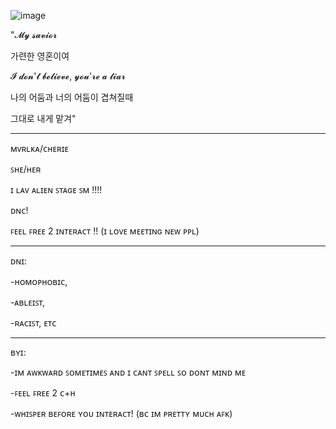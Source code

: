 ![image](https://github.com/mvrlka/mvrlka/assets/169547594/35423942-fd54-4241-9592-a73bb601b968)

"𝓜𝔂 𝓼𝓪𝓿𝓲𝓸𝓻

가련한 영혼이여

𝓘 𝓭𝓸𝓷'𝓽 𝓫𝓮𝓵𝓲𝓮𝓿𝓮, 𝔂𝓸𝓾'𝓻𝓮 𝓪 𝓵𝓲𝓪𝓻

나의 어둠과 너의 어둠이 겹쳐질때

그대로 내게 맡겨"

_______________________________________________________________________________________

ᴍᴠʀʟᴋᴀ/ᴄʜᴇʀɪᴇ

ꜱʜᴇ/ʜᴇʀ

ɪ ʟᴀᴠ ᴀʟɪᴇɴ ꜱᴛᴀɢᴇ ꜱᴍ !!!! 

ᴅɴᴄ!

ꜰᴇᴇʟ ꜰʀᴇᴇ 2 ɪɴᴛᴇʀᴀᴄᴛ !! (ɪ ʟᴏᴠᴇ ᴍᴇᴇᴛɪɴɢ ɴᴇᴡ ᴘᴘʟ)

_______________________________________________________________________________________

ᴅɴɪ:

-ʜᴏᴍᴏᴘʜᴏʙɪᴄ,

-ᴀʙʟᴇɪꜱᴛ, 

-ʀᴀᴄɪꜱᴛ, ᴇᴛᴄ

_______________________________________________________________________________________

ʙʏɪ:

-ɪᴍ ᴀᴡᴋᴡᴀʀᴅ ꜱᴏᴍᴇᴛɪᴍᴇꜱ ᴀɴᴅ ɪ ᴄᴀɴᴛ ꜱᴘᴇʟʟ ꜱᴏ ᴅᴏɴᴛ ᴍɪɴᴅ ᴍᴇ

-ꜰᴇᴇʟ ꜰʀᴇᴇ 2 ᴄ+ʜ

-ᴡʜɪꜱᴘᴇʀ ʙᴇꜰᴏʀᴇ ʏᴏᴜ ɪɴᴛᴇʀᴀᴄᴛ! (ʙᴄ ɪᴍ ᴘʀᴇᴛᴛʏ ᴍᴜᴄʜ ᴀꜰᴋ)






<!---
mvrlka/mvrlka is a ✨ special ✨ repository because its `README.md` (this file) appears on your GitHub profile.
You can click the Preview link to take a look at your changes.
--->

